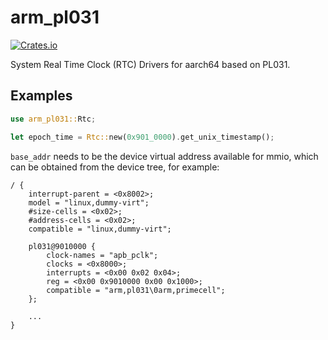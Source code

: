 # arm_pl031

[![Crates.io](https://img.shields.io/crates/v/arm_pl031)](https://crates.io/crates/arm_pl031)

System Real Time Clock (RTC) Drivers for aarch64 based on PL031.

## Examples

```rust
use arm_pl031::Rtc;

let epoch_time = Rtc::new(0x901_0000).get_unix_timestamp();
```

`base_addr` needs to be the device virtual address available for mmio, which can be obtained from the device tree, for example:

```
/ {
	interrupt-parent = <0x8002>;
	model = "linux,dummy-virt";
	#size-cells = <0x02>;
	#address-cells = <0x02>;
	compatible = "linux,dummy-virt";

	pl031@9010000 {
		clock-names = "apb_pclk";
		clocks = <0x8000>;
		interrupts = <0x00 0x02 0x04>;
		reg = <0x00 0x9010000 0x00 0x1000>;
		compatible = "arm,pl031\0arm,primecell";
	};

    ...
}
```
